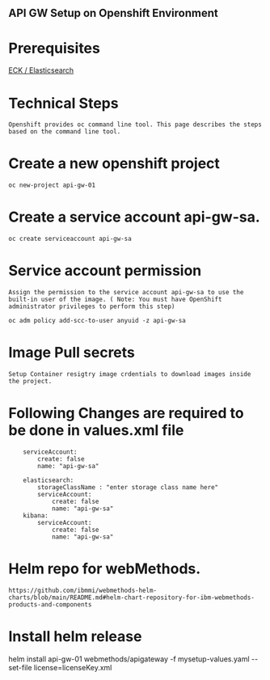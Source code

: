 ## API GW Setup on Openshift Environment 

 # Prerequisites

 [ECK / Elasticsearch](https://github.com/ibmmi/webmethods-helm-charts/blob/main/apigateway/helm/README.md#prerequisites)

# Technical Steps
    Openshift provides oc command line tool. This page describes the steps based on the command line tool.

# Create a new openshift project
    oc new-project api-gw-01

# Create a service account api-gw-sa.
    oc create serviceaccount api-gw-sa 

# Service account permission
    Assign the permission to the service account api-gw-sa to use the built-in user of the image. ( Note: You must have OpenShift administrator privileges to perform this step)
        
    oc adm policy add-scc-to-user anyuid -z api-gw-sa

# Image Pull secrets

    Setup Container resigtry image crdentials to download images inside the project.

# Following Changes are required to be done in values.xml file
        
        serviceAccount:
            create: false
            name: "api-gw-sa"

        elasticsearch:
            storageClassName : "enter storage class name here"
            serviceAccount:
                create: false
                name: "api-gw-sa"
        kibana:
            serviceAccount:
                create: false
                name: "api-gw-sa"

# Helm repo for webMethods.
    https://github.com/ibmmi/webmethods-helm-charts/blob/main/README.md#helm-chart-repository-for-ibm-webmethods-products-and-components

# Install helm release 
  helm install api-gw-01 webmethods/apigateway -f mysetup-values.yaml --set-file license=licenseKey.xml
